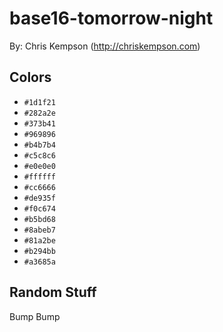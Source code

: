 # base16-tomorrow-night

By: Chris Kempson (http://chriskempson.com)

## Colors

* `#1d1f21`
* `#282a2e`
* `#373b41`
* `#969896`
* `#b4b7b4`
* `#c5c8c6`
* `#e0e0e0`
* `#ffffff`
* `#cc6666`
* `#de935f`
* `#f0c674`
* `#b5bd68`
* `#8abeb7`
* `#81a2be`
* `#b294bb`
* `#a3685a`

## Random Stuff

Bump
Bump
